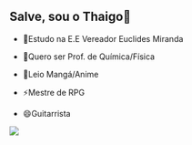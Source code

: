 ## Salve, sou o Thaigo👋

- 🔭Estudo na E.E Vereador Euclides Miranda

- 🌱Quero ser Prof. de Química/Física

- 💬Leio Mangá/Anime

- ⚡Mestre de RPG

- 😄Guitarrista




![](https://media1.tenor.com/m/H2YMB2fDuosAAAAC/jjk-jujutsu-kaisen.gif)
